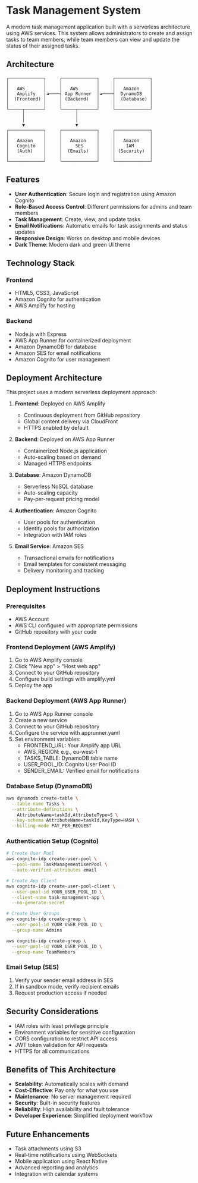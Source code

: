 # Task Management System

A modern task management application built with a serverless architecture using AWS services. This system allows administrators to create and assign tasks to team members, while team members can view and update the status of their assigned tasks.

## Architecture

```
┌─────────────┐     ┌─────────────┐     ┌─────────────┐
│             │     │             │     │             │
│   AWS       │     │   AWS       │     │   Amazon    │
│   Amplify   │◄────┤ App Runner  │◄────┤  DynamoDB   │
│  (Frontend) │     │ (Backend)   │     │  (Database) │
│             │     │             │     │             │
└─────┬───────┘     └─────┬───────┘     └─────────────┘
      │                   │
      │                   │
      ▼                   ▼
┌─────────────┐     ┌─────────────┐     ┌─────────────┐
│             │     │             │     │             │
│   Amazon    │     │   Amazon    │     │   Amazon    │
│   Cognito   │     │     SES     │     │    IAM      │
│   (Auth)    │     │  (Emails)   │     │ (Security)  │
│             │     │             │     │             │
└─────────────┘     └─────────────┘     └─────────────┘
```

## Features

- **User Authentication**: Secure login and registration using Amazon Cognito
- **Role-Based Access Control**: Different permissions for admins and team members
- **Task Management**: Create, view, and update tasks
- **Email Notifications**: Automatic emails for task assignments and status updates
- **Responsive Design**: Works on desktop and mobile devices
- **Dark Theme**: Modern dark and green UI theme

## Technology Stack

### Frontend
- HTML5, CSS3, JavaScript
- Amazon Cognito for authentication
- AWS Amplify for hosting

### Backend
- Node.js with Express
- AWS App Runner for containerized deployment
- Amazon DynamoDB for database
- Amazon SES for email notifications
- Amazon Cognito for user management

## Deployment Architecture

This project uses a modern serverless deployment approach:

1. **Frontend**: Deployed on AWS Amplify
   - Continuous deployment from GitHub repository
   - Global content delivery via CloudFront
   - HTTPS enabled by default

2. **Backend**: Deployed on AWS App Runner
   - Containerized Node.js application
   - Auto-scaling based on demand
   - Managed HTTPS endpoints

3. **Database**: Amazon DynamoDB
   - Serverless NoSQL database
   - Auto-scaling capacity
   - Pay-per-request pricing model

4. **Authentication**: Amazon Cognito
   - User pools for authentication
   - Identity pools for authorization
   - Integration with IAM roles

5. **Email Service**: Amazon SES
   - Transactional emails for notifications
   - Email templates for consistent messaging
   - Delivery monitoring and tracking

## Deployment Instructions

### Prerequisites
- AWS Account
- AWS CLI configured with appropriate permissions
- GitHub repository with your code

### Frontend Deployment (AWS Amplify)
1. Go to AWS Amplify console
2. Click "New app" > "Host web app"
3. Connect to your GitHub repository
4. Configure build settings with amplify.yml
5. Deploy the app

### Backend Deployment (AWS App Runner)
1. Go to AWS App Runner console
2. Create a new service
3. Connect to your GitHub repository
4. Configure the service with apprunner.yaml
5. Set environment variables:
   - FRONTEND_URL: Your Amplify app URL
   - AWS_REGION: e.g., eu-west-1
   - TASKS_TABLE: DynamoDB table name
   - USER_POOL_ID: Cognito User Pool ID
   - SENDER_EMAIL: Verified email for notifications

### Database Setup (DynamoDB)
```bash
aws dynamodb create-table \
  --table-name Tasks \
  --attribute-definitions \
    AttributeName=taskId,AttributeType=S \
  --key-schema AttributeName=taskId,KeyType=HASH \
  --billing-mode PAY_PER_REQUEST
```

### Authentication Setup (Cognito)
```bash
# Create User Pool
aws cognito-idp create-user-pool \
  --pool-name TaskManagementUserPool \
  --auto-verified-attributes email

# Create App Client
aws cognito-idp create-user-pool-client \
  --user-pool-id YOUR_USER_POOL_ID \
  --client-name task-management-app \
  --no-generate-secret

# Create User Groups
aws cognito-idp create-group \
  --user-pool-id YOUR_USER_POOL_ID \
  --group-name Admins

aws cognito-idp create-group \
  --user-pool-id YOUR_USER_POOL_ID \
  --group-name TeamMembers
```

### Email Setup (SES)
1. Verify your sender email address in SES
2. If in sandbox mode, verify recipient emails
3. Request production access if needed

## Security Considerations

- IAM roles with least privilege principle
- Environment variables for sensitive configuration
- CORS configuration to restrict API access
- JWT token validation for API requests
- HTTPS for all communications

## Benefits of This Architecture

- **Scalability**: Automatically scales with demand
- **Cost-Effective**: Pay only for what you use
- **Maintenance**: No server management required
- **Security**: Built-in security features
- **Reliability**: High availability and fault tolerance
- **Developer Experience**: Simplified deployment workflow

## Future Enhancements

- Task attachments using S3
- Real-time notifications using WebSockets
- Mobile application using React Native
- Advanced reporting and analytics
- Integration with calendar systems